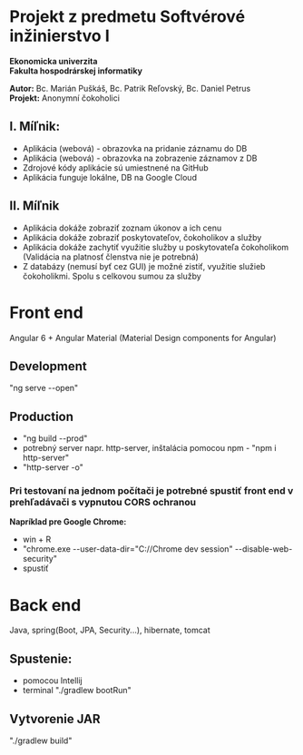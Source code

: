# Projekt z predmetu Softvérové inžinierstvo I
**Ekonomicka univerzita**  
**Fakulta hospodrárskej informatiky**

**Autor:** Bc. Marián Puškáš, Bc. Patrik Reľovský, Bc. Daniel Petrus  
**Projekt:** Anonymní čokoholici

## I. Míľnik: 
* Aplikácia (webová) - obrazovka na pridanie záznamu do DB
* Aplikácia (webová) - obrazovka na zobrazenie záznamov z DB
* Zdrojové kódy aplikácie sú umiestnené na GitHub
* Aplikácia funguje lokálne, DB na Google Cloud

 ## II. Míľnik
* Aplikácia dokáže zobraziť zoznam úkonov a ich cenu
* Aplikácia dokáže zobraziť poskytovateľov, čokoholikov a služby
* Aplikácia dokáže zachytiť využitie služby u poskytovateľa čokoholikom (Validácia na platnosť členstva nie je potrebná)
* Z databázy (nemusí byť cez GUI) je možné zistiť, využitie služieb čokoholikmi. Spolu s celkovou sumou za služby  
  
# Front end
Angular 6 + Angular Material (Material Design components for Angular)  
## Development
"ng serve --open"  
  
## Production
* "ng build --prod"
* potrebný server napr. http-server, inštalácia pomocou npm - "npm i http-server"
* "http-server -o"

### Pri testovaní na jednom počítači je potrebné spustiť front end v prehľadávači s vypnutou CORS ochranou  
**Napríklad pre Google Chrome:**  
* win + R
* "chrome.exe --user-data-dir="C://Chrome dev session" --disable-web-security"
* spustiť
  
# Back end
Java, spring(Boot, JPA, Security...), hibernate, tomcat
## Spustenie:
* pomocou Intellij
* terminal "./gradlew bootRun"
## Vytvorenie JAR
"./gradlew build"
